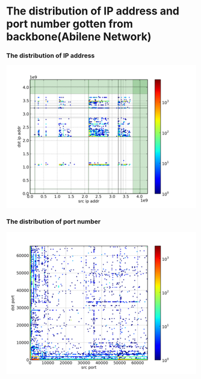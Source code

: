The distribution of IP address and port number gotten from backbone(Abilene Network)
=======

### The distribution of IP address

![img](./20080112KANS0000-ip.png)

### The distribution of port number

![img](./20080112KANS0000-port.png)